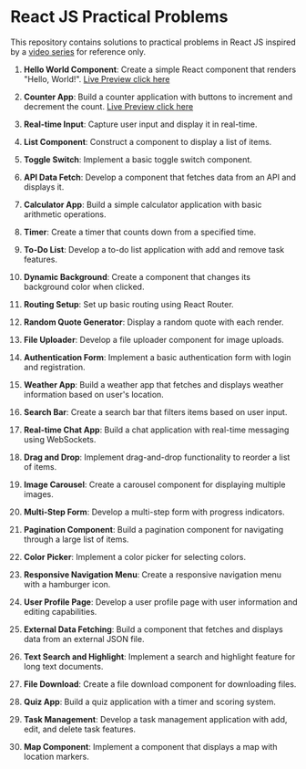 # React JS Practical Problems
This repository contains solutions to practical problems in React JS inspired by a <a href="https://youtu.be/hl2b4q-Jbqc?si=he4YTr8HXfFsnH9W" target="_blank">video series</a> for reference only.


1. **Hello World Component**: Create a simple React component that renders "Hello, World!". <a href="https://tranquil-lolly-5747ef.netlify.app/" target="_blank">Live Preview click here</a>

2. **Counter App**: Build a counter application with buttons to increment and decrement the count. <a href="https://jazzy-entremet-8acf5c.netlify.app/" target="_blank">Live Preview click here</a>




3. **Real-time Input**: Capture user input and display it in real-time.
4. **List Component**: Construct a component to display a list of items.
5. **Toggle Switch**: Implement a basic toggle switch component.
6. **API Data Fetch**: Develop a component that fetches data from an API and displays it.
7. **Calculator App**: Build a simple calculator application with basic arithmetic operations.
8. **Timer**: Create a timer that counts down from a specified time.
9. **To-Do List**: Develop a to-do list application with add and remove task features.
10. **Dynamic Background**: Create a component that changes its background color when clicked.
11. **Routing Setup**: Set up basic routing using React Router.
12. **Random Quote Generator**: Display a random quote with each render.
13. **File Uploader**: Develop a file uploader component for image uploads.
14. **Authentication Form**: Implement a basic authentication form with login and registration.
15. **Weather App**: Build a weather app that fetches and displays weather information based on user's location.
16. **Search Bar**: Create a search bar that filters items based on user input.
17. **Real-time Chat App**: Build a chat application with real-time messaging using WebSockets.
18. **Drag and Drop**: Implement drag-and-drop functionality to reorder a list of items.
19. **Image Carousel**: Create a carousel component for displaying multiple images.
20. **Multi-Step Form**: Develop a multi-step form with progress indicators.
21. **Pagination Component**: Build a pagination component for navigating through a large list of items.
22. **Color Picker**: Implement a color picker for selecting colors.
23. **Responsive Navigation Menu**: Create a responsive navigation menu with a hamburger icon.
24. **User Profile Page**: Develop a user profile page with user information and editing capabilities.
25. **External Data Fetching**: Build a component that fetches and displays data from an external JSON file.
26. **Text Search and Highlight**: Implement a search and highlight feature for long text documents.
27. **File Download**: Create a file download component for downloading files.
28. **Quiz App**: Build a quiz application with a timer and scoring system.
29. **Task Management**: Develop a task management application with add, edit, and delete task features.
30. **Map Component**: Implement a component that displays a map with location markers.
